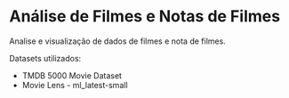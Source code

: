 # Análise de Filmes e Notas de Filmes
Analise e visualização de dados de filmes e nota de filmes.

Datasets utilizados: 
  * TMDB 5000 Movie Dataset
  * Movie Lens - ml_latest-small
